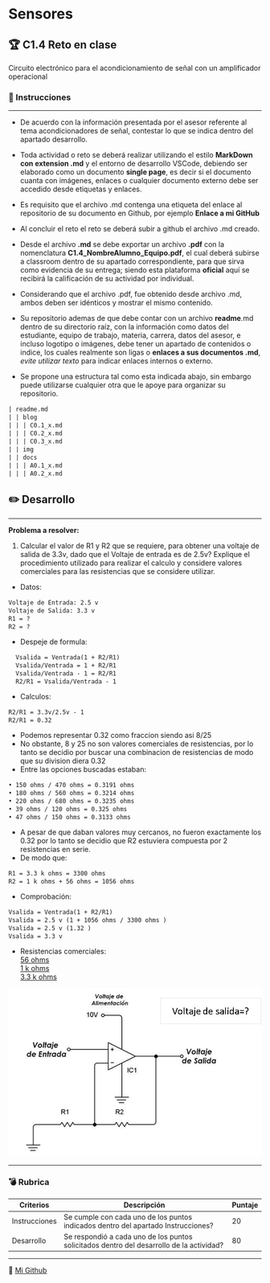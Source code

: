 # Sensores
## :trophy: C1.4 Reto en clase

Circuito electrónico para el acondicionamiento de señal con un amplificador operacional

### :blue_book: Instrucciones

___

- De acuerdo con la información presentada por el asesor referente al tema acondicionadores de señal, contestar lo que se indica dentro del apartado desarrollo.

- Toda actividad o reto se deberá realizar utilizando el estilo **MarkDown con extension .md** y el entorno de desarrollo VSCode, debiendo ser elaborado como un documento **single page**, es decir si el documento cuanta con imágenes, enlaces o cualquier documento externo debe ser accedido desde etiquetas y enlaces.
- Es requisito que el archivo .md contenga una etiqueta del enlace al repositorio de su documento en Github, por ejemplo **Enlace a mi GitHub**
- Al concluir el reto el reto se deberá subir a github el archivo .md creado.
- Desde el archivo **.md** se debe exportar un archivo **.pdf** con la nomenclatura **C1.4_NombreAlumno_Equipo.pdf**, el cual deberá subirse a classroom dentro de su apartado correspondiente, para que sirva como evidencia de su entrega; siendo esta plataforma **oficial** aquí se recibirá la calificación de su actividad por individual.
- Considerando que el archivo .pdf, fue obtenido desde archivo .md, ambos deben ser idénticos y mostrar el mismo contenido.
- Su repositorio ademas de que debe contar con un archivo **readme**.md dentro de su directorio raíz, con la información como datos del estudiante, equipo de trabajo, materia, carrera, datos del asesor, e incluso logotipo o imágenes, debe tener un apartado de contenidos o indice, los cuales realmente son ligas o **enlaces a sus documentos .md**, _evite utilizar texto_ para indicar enlaces internos o externo.
- Se propone una estructura tal como esta indicada abajo, sin embargo puede utilizarse cualquier otra que le apoye para organizar su repositorio.

```  
| readme.md
| | blog
| | | C0.1_x.md
| | | C0.2_x.md
| | | C0.3_x.md
| | img
| | docs
| | | A0.1_x.md
| | | A0.2_x.md
```


## :pencil2: Desarrollo

___

**Problema a resolver:**

1. Calcular el valor de R1 y R2 que se requiere, para obtener una voltaje de salida de 3.3v, dado que el Voltaje de entrada es de 2.5v? Explique el procedimiento utilizado para realizar el calculo y considere valores comerciales para las resistencias que se considere utilizar. 
- Datos:
``` 
Voltaje de Entrada: 2.5 v
Voltaje de Salida: 3.3 v
R1 = ?
R2 = ?
``` 
- Despeje de formula:
``` 
  Vsalida = Ventrada(1 + R2/R1)
  Vsalida/Ventrada = 1 + R2/R1
  Vsalida/Ventrada - 1 = R2/R1
  R2/R1 = Vsalida/Ventrada - 1
``` 
- Calculos:
```
R2/R1 = 3.3v/2.5v - 1
R2/R1 = 0.32
```
- Podemos representar 0.32 como fraccion siendo asi 8/25 
- No obstante, 8 y 25 no son valores comerciales de resistencias, por lo tanto se decidio por buscar una combinacion de resistencias de modo que su division diera 0.32
- Entre las opciones buscadas estaban:
```
• 150 ohms / 470 ohms = 0.3191 ohms
• 180 ohms / 560 ohms = 0.3214 ohms
• 220 ohms / 680 ohms = 0.3235 ohms
• 39 ohms / 120 ohms = 0.325 ohms
• 47 ohms / 150 ohms = 0.3133 ohms
```
- A pesar de que daban valores muy cercanos, no fueron exactamente los 0.32 por lo tanto se decidio que R2 estuviera compuesta por 2 resistencias en serie.
- De modo que:
```
R1 = 3.3 k ohms = 3300 ohms
R2 = 1 k ohms + 56 ohms = 1056 ohms
```
- Comprobación:
```
Vsalida = Ventrada(1 + R2/R1)
Vsalida = 2.5 v (1 + 1056 ohms / 3300 ohms )
Vsalida = 2.5 v (1.32 )
Vsalida = 3.3 v
```
- Resistencias comerciales:  
[56 ohms](https://www.steren.com.mx/resistencia-de-carbon-de-1-2-watt-al-5-de-tolerancia-de-56-ohms.html)  
[1 k ohms](https://www.steren.com.mx/resistencia-de-carbon-de-1-watt-al-5-de-tolerancia-de-1-kohm.html)  
[3.3 k ohms](https://www.steren.com.mx/resistencia-de-carbon-de-1-2-watt-al-5-de-tolerancia-de-3-3-kohms.html)


![Acondicionador_de_senal_AmOp](../img/C1.x_CircuitoAcondicionadorAmOP.png)

___

### :bomb: Rubrica

| Criterios     | Descripción                                                                                  | Puntaje |
| ------------- | -------------------------------------------------------------------------------------------- | ------- |
| Instrucciones | Se cumple con cada uno de los puntos indicados dentro del apartado Instrucciones?            | 20 |
| Desarrollo    | Se respondió a cada uno de los puntos solicitados dentro del desarrollo de la actividad?     | 80      |

___

:wolf: [Mi Github](https://github.com/Alfredopflc/Sistemas-Programables)